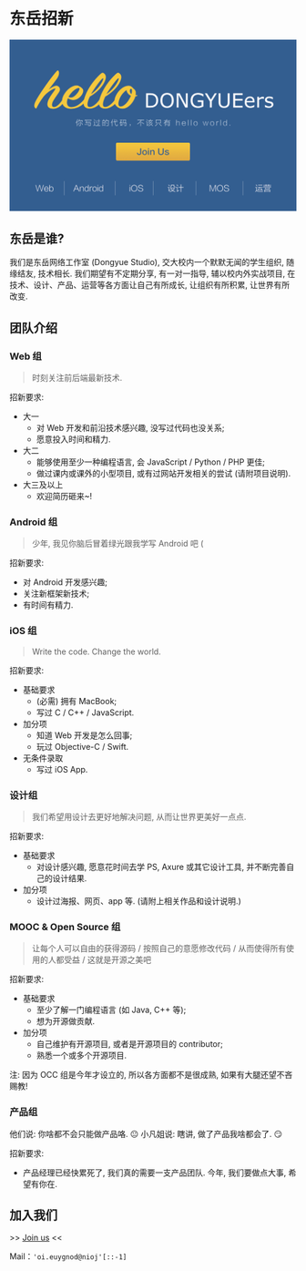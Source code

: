 # 东岳招新

[![poster](images/poster2.png)](http://tongqu.me/act/9936)

## 东岳是谁?

我们是东岳网络工作室 (Dongyue Studio), 交大校内一个默默无闻的学生组织, 随缘结友, 技术相长. 我们期望有不定期分享, 有一对一指导, 辅以校内外实战项目, 在技术、设计、产品、运营等各方面让自己有所成长, 让组织有所积累, 让世界有所改变.

## 团队介绍

### Web 组

> 时刻关注前后端最新技术.

招新要求:

- 大一
  - 对 Web 开发和前沿技术感兴趣, 没写过代码也没关系;
  - 愿意投入时间和精力.
- 大二
  - 能够使用至少一种编程语言, 会 JavaScript / Python / PHP 更佳;
  - 做过课内或课外的小型项目, 或有过网站开发相关的尝试 (请附项目说明).
- 大三及以上
  - 欢迎简历砸来~!

### Android 组

> 少年, 我见你脑后冒着绿光跟我学写 Android 吧 (

招新要求:

- 对 Android 开发感兴趣;
- 关注新框架新技术;
- 有时间有精力.

### iOS 组

> Write the code. Change the world.

招新要求:

- 基础要求
  - (必需) 拥有 MacBook;
  - 写过 C / C++ / JavaScript.
- 加分项
  - 知道 Web 开发是怎么回事;
  - 玩过 Objective-C / Swift.
- 无条件录取
  - 写过 iOS App.

### 设计组

> 我们希望用设计去更好地解决问题, 从而让世界更美好一点点.

招新要求:

- 基础要求
  - 对设计感兴趣, 愿意花时间去学 PS, Axure 或其它设计工具, 并不断完善自己的设计结果.
- 加分项
  - 设计过海报、网页、app 等. (请附上相关作品和设计说明.)

### MOOC & Open Source 组

> 让每个人可以自由的获得源码 /
按照自己的意愿修改代码 /
从而使得所有使用的人都受益 /
这就是开源之美吧

招新要求:

- 基础要求
  - 至少了解一门编程语言 (如 Java, C++ 等);
  - 想为开源做贡献.
- 加分项
  - 自己维护有开源项目, 或者是开源项目的 contributor;
  - 熟悉一个或多个开源项目.

注: 因为 OCC 组是今年才设立的, 所以各方面都不是很成熟, 如果有大腿还望不吝赐教!

### 产品组

他们说: 你啥都不会只能做产品咯. :neutral_face:
小凡姐说: 瞎讲, 做了产品我啥都会了. :smirk:

招新要求:

- 产品经理已经快累死了, 我们真的需要一支产品团队. 今年, 我们要做点大事, 希望有你在.

## 加入我们

\>\> [Join us](http://tongqu.me/act/9936) <<

Mail：`'oi.euygnod@nioj'[::-1]`
